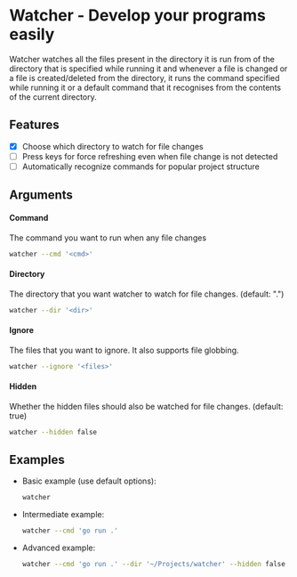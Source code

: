 # Watcher - Develop your programs easily

Watcher watches all the files present in the directory it is run from of the directory that is specified while running it and whenever a file is changed or a file is created/deleted from the directory, it runs the command specified while running it or a default command that it recognises from the contents of the current directory.

## Features

- [x] Choose which directory to watch for file changes
- [ ] Press keys for force refreshing even when file change is not detected
- [ ] Automatically recognize commands for popular project structure

## Arguments

#### Command

The command you want to run when any file changes

```sh
watcher --cmd '<cmd>'
```

#### Directory

The directory that you want watcher to watch for file changes. (default: ".")

```sh
watcher --dir '<dir>'
```

#### Ignore

The files that you want to ignore. It also supports file globbing.

```sh
watcher --ignore '<files>'
```

#### Hidden

Whether the hidden files should also be watched for file changes. (default: true)

```sh
watcher --hidden false
```

## Examples

- Basic example (use default options):
  ```sh
  watcher
  ```
- Intermediate example:
  ```sh
  watcher --cmd 'go run .'
  ```
- Advanced example:
  ```sh
  watcher --cmd 'go run .' --dir '~/Projects/watcher' --hidden false
  ```
